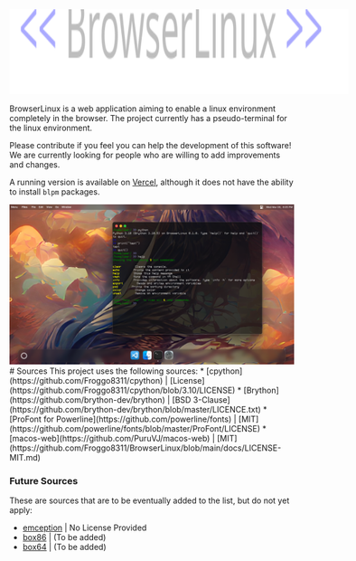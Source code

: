 <img src="https://raw.githubusercontent.com/Froggo8311/BrowserLinux/main/docs/logo.svg" style="max-height: 150px; min-height: 150px; max-width: 100%; min-width: 600px;"/>

BrowserLinux is a web application aiming to enable a linux environment completely in the browser. The project currently has a pseudo-terminal for the linux environment.

Please contribute if you feel you can help the development of this software! We are currently looking for people who are willing to add improvements and changes.

A running version is available on [Vercel](https://browser-linux.vercel.app), although it does not have the ability to install `blpm` packages.

<img src="https://github.com/Froggo8311/BrowserLinux/raw/main/docs/screenshot.png" />
# Sources
This project uses the following sources:
* [cpython](https://github.com/Froggo8311/cpython) | [License](https://github.com/Froggo8311/cpython/blob/3.10/LICENSE)
* [Brython](https://github.com/brython-dev/brython) | [BSD 3-Clause](https://github.com/brython-dev/brython/blob/master/LICENCE.txt)
* [ProFont for Powerline](https://github.com/powerline/fonts) | [MIT](https://github.com/powerline/fonts/blob/master/ProFont/LICENSE)
* [macos-web](https://github.com/PuruVJ/macos-web) | [MIT](https://github.com/Froggo8311/BrowserLinux/blob/main/docs/LICENSE-MIT.md)

### Future Sources
These are sources that are to be eventually added to the list, but do not yet apply:
* [emception](https://github.com/Froggo8311/browserlinux-emception) | No License Provided
* [box86](https://github.com/ptitSeb/box86) | (To be added)
* [box64](https://github.com/ptitSeb/box64) | (To be added)